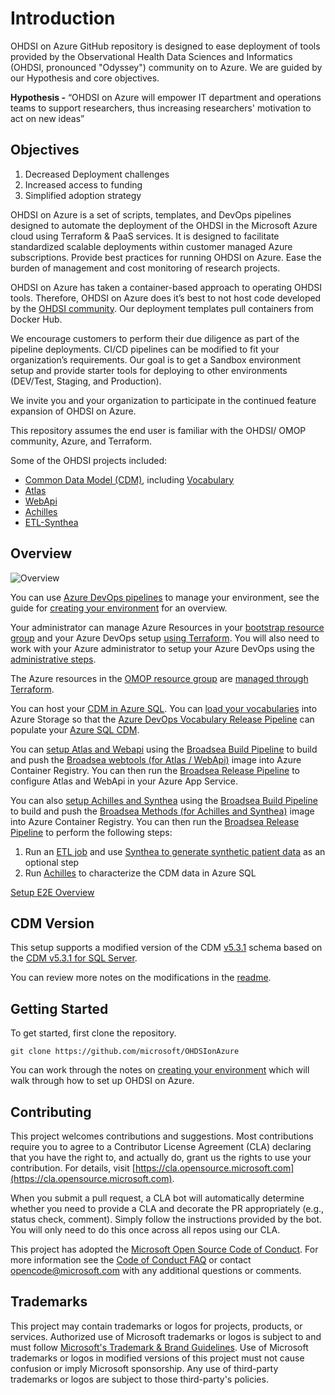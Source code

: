 # Introduction

OHDSI on Azure GitHub repository is designed to ease deployment of tools provided by the Observational Health Data Sciences and Informatics (OHDSI, pronounced "Odyssey") community on to Azure. We are guided by our Hypothesis and core objectives.

**Hypothesis -** “OHDSI on Azure will empower IT department and operations teams to support researchers, thus increasing researchers' motivation to act on new ideas”

## Objectives

1. Decreased Deployment challenges
2. Increased access to funding
3. Simplified adoption strategy

OHDSI on Azure is a set of scripts, templates, and DevOps pipelines designed to automate the deployment of the OHDSI in the Microsoft Azure cloud using Terraform & PaaS services. It is designed to facilitate standardized scalable deployments within customer managed Azure subscriptions. Provide best practices for running OHDSI on Azure. Ease the burden of management and cost monitoring of research projects.

OHDSI on Azure has taken a container-based approach to operating OHDSI tools. Therefore, OHDSI on Azure does it’s best to not host code developed by the [OHDSI community](https://github.com/OHDSI). Our deployment templates pull containers from Docker Hub.

We encourage customers to perform their due diligence as part of the pipeline deployments. CI/CD pipelines can be modified to fit your organization’s requirements. Our goal is to get a Sandbox environment setup and provide starter tools for deploying to other environments (DEV/Test, Staging, and Production).

We invite you and your organization to participate in the continued feature expansion of OHDSI on Azure.

This repository assumes the end user is familiar with the OHDSI/ OMOP community, Azure, and Terraform.

Some of the OHDSI projects included:

* [Common Data Model (CDM)](https://github.com/OHDSI/CommonDataModel), including [Vocabulary](https://github.com/OHDSI/Vocabulary-v5.0)
* [Atlas](https://github.com/OHDSI/Atlas)
* [WebApi](https://github.com/OHDSI/WebAPI)
* [Achilles](https://github.com/OHDSI/Achilles)
* [ETL-Synthea](https://github.com/OHDSI/ETL-Synthea)

## Overview

![Overview](/docs/media/azure_overview.png)

You can use [Azure DevOps pipelines](/pipelines/README.md/#pipelines) to manage your environment, see the guide for [creating your environment](/docs/creating_your_environment.md) for an overview.

Your administrator can manage Azure Resources in your [bootstrap resource group](/infra/terraform/bootstrap/README.md) and your Azure DevOps setup [using Terraform](/infra/README.md/#bootstrap-deployment-overview).  You will also need to work with your Azure administrator to setup your Azure DevOps using the [administrative steps](/infra/README.md/#administrative-steps).

The Azure resources in the [OMOP resource group](/infra/terraform/omop/README.md) are [managed through Terraform](/infra/README.md/#running-terraform).

You can host your [CDM in Azure SQL](/sql/README.md#cdm-notes).  You can [load your vocabularies](/docs/setup/setup_vocabulary.md) into Azure Storage so that the [Azure DevOps Vocabulary Release Pipeline](/pipelines/README.md/#vocabulary-release-pipeline) can populate your [Azure SQL CDM](/sql/README.md/#vocabulary-notes).

You can [setup Atlas and Webapi](/docs/setup/setup_atlas_webapi.md) using the [Broadsea Build Pipeline](/pipelines/README.md/#broadsea-build-pipeline) to build and push the [Broadsea webtools (for Atlas / WebApi)](/apps/broadsea-webtools/README.md) image into Azure Container Registry. You can then run the [Broadsea Release Pipeline](/pipelines/README.md/#broadsea-release-pipeline) to configure Atlas and WebApi in your Azure App Service.

You can also [setup Achilles and Synthea](/docs/setup/setup_achilles_synthea.md) using the [Broadsea Build Pipeline](/pipelines/README.md/#broadsea-build-pipeline) to build and push the [Broadsea Methods (for Achilles and Synthea)](/apps/broadsea-methods/README.md) image into Azure Container Registry.  You can then run the [Broadsea Release Pipeline](/pipelines/README.md/#broadsea-release-pipeline) to perform the following steps:

1. Run an [ETL job](/apps/broadsea-methods/README.md/#synthea-etl) and use [Synthea to generate synthetic patient data](/apps/broadsea-methods/README.md/#use-synthea-to-generate-synthetic-patient-data) as an optional step
2. Run [Achilles](/apps/broadsea-methods/README.md/#achilles) to characterize the CDM data in Azure SQL

[Setup E2E Overview](https://user-images.githubusercontent.com/2498998/167233869-dfe1c4ca-4b75-4104-8486-ae6b1c6a6084.mp4)

## CDM Version

This setup supports a modified version of the CDM [v5.3.1](/sql/cdm/v5.3.1/) schema based on the [CDM v5.3.1 for SQL Server](https://github.com/OHDSI/CommonDataModel/tree/v5.3.1/Sql%20Server).

You can review more notes on the modifications in the [readme](/sql/README.md/#modifications-from-ohdsi).

## Getting Started

To get started, first clone the repository.

```console
git clone https://github.com/microsoft/OHDSIonAzure
```

You can work through the notes on [creating your environment](/docs/creating_your_environment.md) which will walk through how to set up OHDSI on Azure.

## Contributing

This project welcomes contributions and suggestions.  Most contributions require you to agree to a
Contributor License Agreement (CLA) declaring that you have the right to, and actually do, grant us
the rights to use your contribution. For details, visit [https://cla.opensource.microsoft.com](https://cla.opensource.microsoft.com).

When you submit a pull request, a CLA bot will automatically determine whether you need to provide
a CLA and decorate the PR appropriately (e.g., status check, comment). Simply follow the instructions
provided by the bot. You will only need to do this once across all repos using our CLA.

This project has adopted the [Microsoft Open Source Code of Conduct](https://opensource.microsoft.com/codeofconduct/).
For more information see the [Code of Conduct FAQ](https://opensource.microsoft.com/codeofconduct/faq/) or
contact [opencode@microsoft.com](mailto:opencode@microsoft.com) with any additional questions or comments.

## Trademarks

This project may contain trademarks or logos for projects, products, or services. Authorized use of Microsoft trademarks or logos is subject to and must follow [Microsoft's Trademark & Brand Guidelines](https://www.microsoft.com/en-us/legal/intellectualproperty/trademarks/usage/general).
Use of Microsoft trademarks or logos in modified versions of this project must not cause confusion or imply Microsoft sponsorship.
Any use of third-party trademarks or logos are subject to those third-party's policies.
